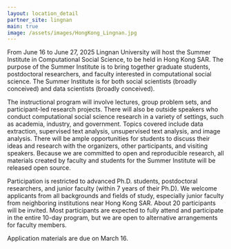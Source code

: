 ```yaml
---
layout: location_detail
partner_site: lingnan
main: true
image: /assets/images/HongKong_Lingnan.jpg
---
```


[//]: # (ORGANIZERS: Update the info to match your location. Add a site image to /assets/images/ and update the placeholder URL above to match it. See _data/2025/Lingnan for yml files that control the header content, location info on general sites page, people lists, and sidebar.)

From June 16 to June 27, 2025 Lingnan University will host the Summer Institute in Computational Social Science, to be held in Hong Kong SAR. The purpose of the Summer Institute is to bring together graduate students, postdoctoral researchers, and faculty interested in computational social science. The Summer Institute is for both social scientists (broadly conceived) and data scientists (broadly conceived).

The instructional program will involve lectures, group problem sets, and participant-led research projects. There will also be outside speakers who conduct computational social science research in a variety of settings, such as academia, industry, and government. Topics covered include data extraction, supervised text analysis, unsupervised text analysis, and image analysis. There will be ample opportunities for students to discuss their ideas and research with the organizers, other participants, and visiting speakers. Because we are committed to open and reproducible research, all materials created by faculty and students for the Summer Institute will be released open source.

Participation is restricted to advanced Ph.D. students, postdoctoral researchers, and junior faculty (within 7 years of their Ph.D). We welcome applicants from all backgrounds and fields of study, especially junior faculty from neighboring institutions near Hong Kong SAR. About 20 participants will be invited. Most participants are expected to fully attend and participate in the entire 10-day program, but we are open to alternative arrangements for faculty members. 

Application materials are due on March 16.

[//]: # (ORGANIZERS: feel free to add a link to your application materials or your SICSS apply page above.)
